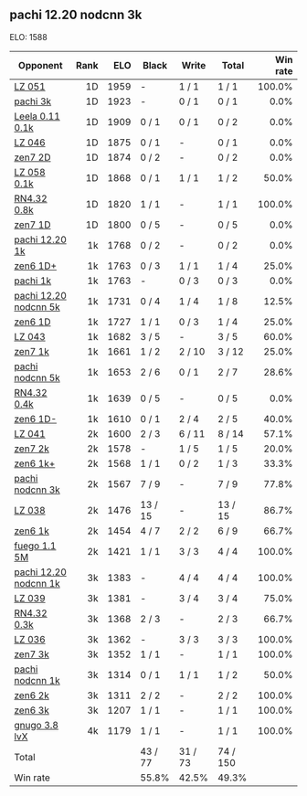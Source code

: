 ## pachi 12.20 nodcnn 3k ##

ELO: 1588

Opponent | Rank | ELO | Black | Write | Total | Win rate
---------|-----:|----:|-------|-------|-------|-------:
[LZ 051](LZ%20051.md) | 1D | 1959 | - | 1 / 1 | 1 / 1 | 100.0%
[pachi 3k](pachi%203k.md) | 1D | 1923 | - | 0 / 1 | 0 / 1 | 0.0%
[Leela 0.11 0.1k](Leela%200.11%200.1k.md) | 1D | 1909 | 0 / 1 | 0 / 1 | 0 / 2 | 0.0%
[LZ 046](LZ%20046.md) | 1D | 1875 | 0 / 1 | - | 0 / 1 | 0.0%
[zen7 2D](zen7%202D.md) | 1D | 1874 | 0 / 2 | - | 0 / 2 | 0.0%
[LZ 058 0.1k](LZ%20058%200.1k.md) | 1D | 1868 | 0 / 1 | 1 / 1 | 1 / 2 | 50.0%
[RN4.32 0.8k](RN4.32%200.8k.md) | 1D | 1820 | 1 / 1 | - | 1 / 1 | 100.0%
[zen7 1D](zen7%201D.md) | 1D | 1800 | 0 / 5 | - | 0 / 5 | 0.0%
[pachi 12.20 1k](pachi%2012.20%201k.md) | 1k | 1768 | 0 / 2 | - | 0 / 2 | 0.0%
[zen6 1D+](zen6%201D+.md) | 1k | 1763 | 0 / 3 | 1 / 1 | 1 / 4 | 25.0%
[pachi 1k](pachi%201k.md) | 1k | 1763 | - | 0 / 3 | 0 / 3 | 0.0%
[pachi 12.20 nodcnn 5k](pachi%2012.20%20nodcnn%205k.md) | 1k | 1731 | 0 / 4 | 1 / 4 | 1 / 8 | 12.5%
[zen6 1D](zen6%201D.md) | 1k | 1727 | 1 / 1 | 0 / 3 | 1 / 4 | 25.0%
[LZ 043](LZ%20043.md) | 1k | 1682 | 3 / 5 | - | 3 / 5 | 60.0%
[zen7 1k](zen7%201k.md) | 1k | 1661 | 1 / 2 | 2 / 10 | 3 / 12 | 25.0%
[pachi nodcnn 5k](pachi%20nodcnn%205k.md) | 1k | 1653 | 2 / 6 | 0 / 1 | 2 / 7 | 28.6%
[RN4.32 0.4k](RN4.32%200.4k.md) | 1k | 1639 | 0 / 5 | - | 0 / 5 | 0.0%
[zen6 1D-](zen6%201D-.md) | 1k | 1610 | 0 / 1 | 2 / 4 | 2 / 5 | 40.0%
[LZ 041](LZ%20041.md) | 2k | 1600 | 2 / 3 | 6 / 11 | 8 / 14 | 57.1%
[zen7 2k](zen7%202k.md) | 2k | 1578 | - | 1 / 5 | 1 / 5 | 20.0%
[zen6 1k+](zen6%201k+.md) | 2k | 1568 | 1 / 1 | 0 / 2 | 1 / 3 | 33.3%
[pachi nodcnn 3k](pachi%20nodcnn%203k.md) | 2k | 1567 | 7 / 9 | - | 7 / 9 | 77.8%
[LZ 038](LZ%20038.md) | 2k | 1476 | 13 / 15 | - | 13 / 15 | 86.7%
[zen6 1k](zen6%201k.md) | 2k | 1454 | 4 / 7 | 2 / 2 | 6 / 9 | 66.7%
[fuego 1.1 5M](fuego%201.1%205M.md) | 2k | 1421 | 1 / 1 | 3 / 3 | 4 / 4 | 100.0%
[pachi 12.20 nodcnn 1k](pachi%2012.20%20nodcnn%201k.md) | 3k | 1383 | - | 4 / 4 | 4 / 4 | 100.0%
[LZ 039](LZ%20039.md) | 3k | 1381 | - | 3 / 4 | 3 / 4 | 75.0%
[RN4.32 0.3k](RN4.32%200.3k.md) | 3k | 1368 | 2 / 3 | - | 2 / 3 | 66.7%
[LZ 036](LZ%20036.md) | 3k | 1362 | - | 3 / 3 | 3 / 3 | 100.0%
[zen7 3k](zen7%203k.md) | 3k | 1352 | 1 / 1 | - | 1 / 1 | 100.0%
[pachi nodcnn 1k](pachi%20nodcnn%201k.md) | 3k | 1314 | 0 / 1 | 1 / 1 | 1 / 2 | 50.0%
[zen6 2k](zen6%202k.md) | 3k | 1311 | 2 / 2 | - | 2 / 2 | 100.0%
[zen6 3k](zen6%203k.md) | 3k | 1207 | 1 / 1 | - | 1 / 1 | 100.0%
[gnugo 3.8 lvX](gnugo%203.8%20lvX.md) | 4k | 1179 | 1 / 1 | - | 1 / 1 | 100.0%
Total | | | 43 / 77 | 31 / 73 | 74 / 150 | 
Win rate| | | 55.8% | 42.5% | 49.3% | 
